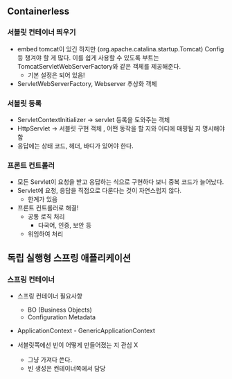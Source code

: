 ## Containerless

### 서블릿 컨테이너 띄우기

- embed tomcat이 있긴 하지만 (org.apache.catalina.startup.Tomcat) Config 등 챙겨야 할 게 많다.
  이를 쉽게 사용할 수 있도록 부트는 TomcatServletWebServerFactory와 같은 객체를 제공해준다.
    - 기본 설정은 되어 있음!
- ServletWebServerFactory, Webserver 추상화 객체

### 서블릿 등록

- ServletContextInitializer -> servlet 등록을 도와주는 객체
- HttpServlet -> 서블릿 구현 객체 , 어떤 동작을 할 지와 어디에 매핑될 지 명시해야함
- 응답에는 상태 코드, 헤더, 바디가 있어야 한다.

### 프론트 컨트롤러

- 모든 Servlet이 요청을 받고 응답하는 식으로 구현하다 보니 중복 코드가 늘어났다.
- Servlet에 요청, 응답을 직접으로 다룬다는 것이 자연스럽지 않다.
    - 한계가 있음
- 프론트 컨트롤러로 해결!
    - 공통 로직 처리
        - 다국어, 인증, 보안 등
    - 위임하여 처리

## 독립 실행형 스프링 애플리케이션

### 스프링 컨테이너

- 스프링 컨테이너 필요사항
    - BO (Business Objects)
    - Configuration Metadata

- ApplicationContext - GenericApplicationContext
- 서블릿쪽에선 빈이 어떻게 만들어졌는 지 관심 X
    - 그냥 가져다 쓴다.
    - 빈 생성은 컨테이너쪽에서 담당
